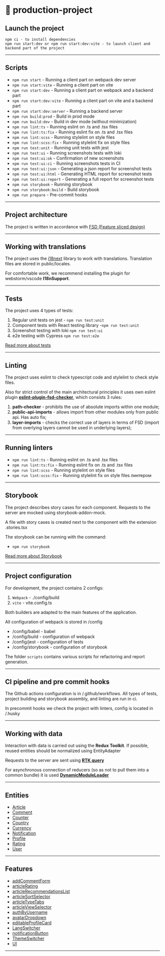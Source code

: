 # 🚀 production-project

## Launch the project

```
npm ci - to install dependencies
npm run start:dev or npm run start:dev:vite - to launch client and backend part of the project
```
----

## Scripts

- `npm run start` - Running a client part on webpack dev server
- `npm run start:vite` - Running a client part on vite
- `npm run start:dev` - Running a client part on webpack and a backend part
- `npm run start:dev:vite` - Running a client part on vite and a backend part
- `npm run start:dev:server` - Running a backend server
- `npm run build:prod` - Build in prod mode
- `npm run build:dev` - Build in dev mode (without minimization)
- `npm run lint:ts` - Running eslint on .ts and .tsx files
- `npm run lint:ts:fix` - Running eslint fix on .ts and .tsx files
- `npm run lint:scss` - Running stylelint on style files
- `npm run lint:scss:fix` - Running stylelint fix on style files
- `npm run test:unit` - Running unit tests with jest
- `npm run test:ui` - Running screenshots tests with loki
- `npm run test:ui:ok` - Confirmation of new screenshots
- `npm run test:ui:ci` - Running screenshots tests in CI
- `npm run test:ui:json` - Generating a json report for screenshot tests
- `npm run test:ui:html` - Generating HTML report for screenshot tests
- `npm run test:ui:report` - Generating a full report for screenshot tests
- `npm run storybook` - Running storybook
- `npm run storybook:build` - Build storybook
- `npm run prepare` - Pre-commit hooks

----

## Project architecture

The project is written in accordance with [FSD (Feature sliced design)](https://feature-sliced.design/ru/docs/get-started/overview)

----

## Working with translations

The project uses the [i18next](https://www.i18next.com/) library to work with translations.
Translation files are stored in public/locales.

For comfortable work, we recommend installing the plugin for webstorm/vscode **I18nSupport**.

----

## Tests

The project uses 4 types of tests:
1) Regular unit tests on jest - `npm run test:unit`
2) Component tests with React testing library -`npm run test:unit`
3) Screenshot testing with loki `npm run test:ui`
4) e2e testing with Cypress `npm run test:e2e`

[Read more about tests](/docs/tests.md)

----

## Linting

The project uses eslint to check typescript code and stylelint to check style files.

Also for strict control of the main architectural principles it uses own eslint plugin [**eslint-plugin-fsd-checker**](https://github.com/sashtje/eslint-plugin-fsd-checker),
which consists 3 rules:
1) **path-checker** - prohibits the use of absolute imports within one module;
2) **public-api-imports** - allows import from other modules only from public api. Has auto fix;
3) **layer-imports** - checks the correct use of layers in terms of FSD (import from overlying layers cannot be used in underlying layers);

----

## Running linters

- `npm run lint:ts` - Running eslint on .ts and .tsx files
- `npm run lint:ts:fix` - Running eslint fix on .ts and .tsx files
- `npm run lint:scss` - Running stylelint on style files
- `npm run lint:scss:fix` - Running stylelint fix on style files линтером

----

## Storybook

The project describes story cases for each component.
Requests to the server are mocked using storybook-addon-mock.

A file with story cases is created next to the component with the extension .stories.tsx

The storybook can be running with the command:
- `npm run storybook`

[Read more about Storybook](/docs/storybook.md)

----

## Project configuration

For development, the project contains 2 configs:
1. `Webpack` - ./config/build
2. `vite` - vite.config.ts

Both builders are adapted to the main features of the application.

All configuration of webpack is stored in /config
- /config/babel - babel
- /config/build - configuration of webpack
- /config/jest - configuration of tests
- /config/storybook - configuration of storybook

The folder `scripts` contains various scripts for refactoring and report generation.

----

## CI pipeline and pre commit hooks

The Github actions configuration is in /.github/workflows.
All types of tests, project building and storybook assembly, and linting are run in ci.

In precommit hooks we check the project with linters, config is located in /.husky

----

## Working with data

Interaction with data is carried out using the **Redux Toolkit**.
If possible, reused entities should be normalized using EntityAdapter

Requests to the server are sent using [**RTK query**](/src/shared/api/rtkApi.ts)

For asynchronous connection of reducers (so as not to pull them into a common bundle) it is used
[**DynamicModuleLoader**](/src/shared/lib/components/DynamicModuleLoader/DynamicModuleLoader.tsx)

----

## Entities

- [Article](/src/entities/Article)
- [Comment](/src/entities/Comment)
- [Counter](/src/entities/Counter)
- [Country](/src/entities/Country)
- [Currency](/src/entities/Currency)
- [Notification](/src/entities/Notification)
- [Profile](/src/entities/Profile)
- [Rating](/src/entities/Rating)
- [User](/src/entities/User)

----

## Features

- [addCommentForm](/src/features/addCommentForm)
- [articleRating](/src/features/articleRating)
- [articleRecommendationsList](/src/features/articleRecommendationsList)
- [articleSortSelector](/src/features/articleSortSelector)
- [articleTypeTabs](/src/features/articleTypeTabs)
- [articleViewSelector](/src/features/articleViewSelector)
- [authByUsername](/src/features/authByUsername)
- [avatarDropdown](/src/features/avatarDropdown)
- [editableProfileCard](/src/features/editableProfileCard)
- [LangSwitcher](/src/features/LangSwitcher)
- [notificationButton](/src/features/notificationButton)
- [ThemeSwitcher](/src/features/ThemeSwitcher)
- [UI](/src/features/UI)

----
